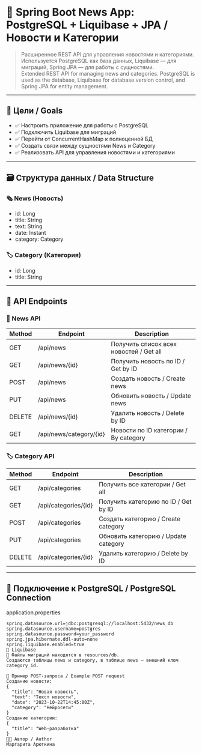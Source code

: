 # 📰 Spring Boot News App: PostgreSQL + Liquibase + JPA / Новости и Категории

> Расширенное REST API для управления новостями и категориями. Используется PostgreSQL как база данных, Liquibase — для миграций, Spring JPA — для работы с сущностями.  
> Extended REST API for managing news and categories. PostgreSQL is used as the database, Liquibase for database version control, and Spring JPA for entity management.

---

## 🎯 Цели / Goals

- ✅ Настроить приложение для работы с PostgreSQL
- ✅ Подключить Liquibase для миграций
- ✅ Перейти от ConcurrentHashMap к полноценной БД
- ✅ Создать связи между сущностями News и Category
- ✅ Реализовать API для управления новостями и категориями

---

## 🗃 Структура данных / Data Structure

### 🗞 News (Новость)

- id: Long
- title: String
- text: String
- date: Instant
- category: Category

### 🏷 Category (Категория)

- id: Long
- title: String

---

## 🧪 API Endpoints

### 📄 News API

| Method | Endpoint                        | Description                              |
|--------|----------------------------------|------------------------------------------|
| GET    | /api/news                     | Получить список всех новостей / Get all  |
| GET    | /api/news/{id}                | Получить новость по ID / Get by ID       |
| POST   | /api/news                     | Создать новость / Create news            |
| PUT    | /api/news                     | Обновить новость / Update news           |
| DELETE | /api/news/{id}                | Удалить новость / Delete by ID           |
| GET    | /api/news/category/{id}       | Новости по ID категории / By category    |

### 🏷 Category API

| Method | Endpoint                   | Description                             |
|--------|-----------------------------|-----------------------------------------|
| GET    | /api/categories          | Получить все категории / Get all        |
| GET    | /api/categories/{id}     | Получить категорию по ID / Get by ID    |
| POST   | /api/categories          | Создать категорию / Create category     |
| PUT    | /api/categories          | Обновить категорию / Update category    |
| DELETE | /api/categories/{id}     | Удалить категорию / Delete by ID        |

---

## 💾 Подключение к PostgreSQL / PostgreSQL Connection

application.properties
```properties
spring.datasource.url=jdbc:postgresql://localhost:5432/news_db
spring.datasource.username=postgres
spring.datasource.password=your_password
spring.jpa.hibernate.ddl-auto=none
spring.liquibase.enabled=true
🧱 Liquibase
📁 Файлы миграций находятся в resources/db.
Создаются таблицы news и category, в таблице news — внешний ключ category_id.

🧰 Пример POST-запроса / Example POST request
Создание новости:
{
  "title": "Новая новость",
  "text": "Текст новости",
  "date": "2023-10-22T14:45:00Z",
  "category": "Нейросети"
}
Создание категории:
{
  "title": "Web-разработка"
}
👩‍💻 Автор / Author
Маргарита Арюткина